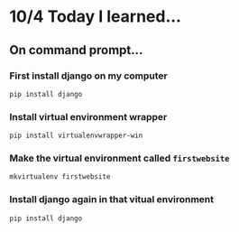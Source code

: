# 10/4 Today I learned...

## On command prompt...

### First install django on my computer
```console
pip install django
```

### Install virtual environment wrapper
```console
pip install virtualenvwrapper-win
```

### Make the virtual environment called `firstwebsite`
```console
mkvirtualenv firstwebsite
```

### Install django again in that vitual environment
```console
pip install django
```

